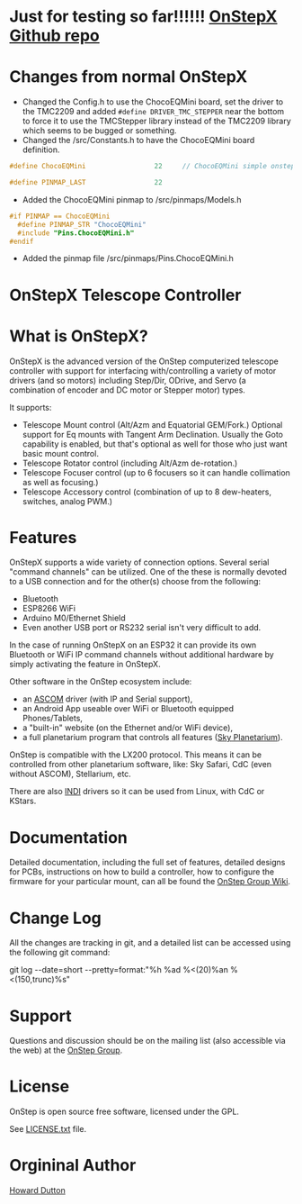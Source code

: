 # Just for testing so far!!!!!! [OnStepX Github repo](https://github.com/hjd1964/OnStepX)
# Changes from normal OnStepX
* Changed the Config.h to use the ChocoEQMini board, set the driver to the TMC2209 and added ```#define DRIVER_TMC_STEPPER``` near the bottom to force it to use the TMCStepper library instead of the TMC2209 library which seems to be bugged or something.
* Changed the /src/Constants.h to have the ChocoEQMini board definition.
```c
#define ChocoEQMini                 22     // ChocoEQMini simple onstep controller (ESP32-S3)

#define PINMAP_LAST                 22
```
* Added the ChocoEQMini pinmap to /src/pinmaps/Models.h
```c
#if PINMAP == ChocoEQMini
  #define PINMAP_STR "ChocoEQMini"
  #include "Pins.ChocoEQMini.h"
#endif
```
* Added the pinmap file /src/pinmaps/Pins.ChocoEQMini.h

OnStepX Telescope Controller
===========================

# What is OnStepX?
OnStepX is the advanced version of the OnStep computerized telescope controller with support for interfacing with/controlling a variety of motor drivers (and so motors) including Step/Dir, ODrive, and Servo (a combination of encoder and DC motor or Stepper motor) types.

It supports:
* Telescope Mount control (Alt/Azm and Equatorial GEM/Fork.)  Optional support for Eq mounts with Tangent Arm Declination.  Usually the Goto capability is enabled, but that's optional as well for those who just want basic mount control.
* Telescope Rotator control (including Alt/Azm de-rotation.)
* Telescope Focuser control (up to 6 focusers so it can handle collimation as well as focusing.)
* Telescope Accessory control (combination of up to 8 dew-heaters, switches, analog PWM.)

# Features
OnStepX supports a wide variety of connection options.  Several serial
"command channels" can be utilized. One of the these is normally devoted to a USB
connection and for the other(s) choose from the following:

* Bluetooth
* ESP8266 WiFi
* Arduino M0/Ethernet Shield
* Even another USB port or RS232 serial isn't very difficult to add.

In the case of running OnStepX on an ESP32 it can provide its own Bluetooth or WiFi IP command channels without additional hardware by simply activating the feature in OnStepX.

Other software in the OnStep ecosystem include:

* an [ASCOM](http://ascom-standards.org/) driver (with IP and Serial support),
* an Android App useable over WiFi or Bluetooth equipped Phones/Tablets,
* a "built-in" website (on the Ethernet and/or WiFi device),
* a full planetarium program that controls all features ([Sky Planetarium](http://stellarjourney.com/index.php?r=site/software_sky)).

OnStep is compatible with the LX200 protocol. This means it can be controlled
from other planetarium software, like: Sky Safari, CdC (even without ASCOM),
Stellarium, etc.

There are also [INDI](http://www.indilib.org/about.html) drivers so it can be used from Linux, with CdC or KStars.

# Documentation
Detailed documentation, including the full set of features, detailed designs for
PCBs, instructions on how to build a controller, how to configure the firmware
for your particular mount, can all be found the [OnStep Group Wiki](https://groups.io/g/onstep/wiki/home).

# Change Log
All the changes are tracking in git, and a detailed list can be accessed using the
following git command:
 
git log --date=short --pretty=format:"%h %ad %<(20)%an %<(150,trunc)%s"

# Support
Questions and discussion should be on the mailing list (also accessible via the
web) at the [OnStep Group](https://groups.io/g/onstep/).

# License
OnStep is open source free software, licensed under the GPL.

See [LICENSE.txt](./LICENSE.txt) file.

# Orgininal Author
[Howard Dutton](http://www.stellarjourney.com)

